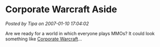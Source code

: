 # Corporate Warcraft Aside

*Posted by Tipa on 2007-01-10 17:04:02*

Are we ready for a world in which everyone plays MMOs? It could look something like [Corporate Warcraft](../../../index.php/2007/01/10/corporate-warcraft/)...
